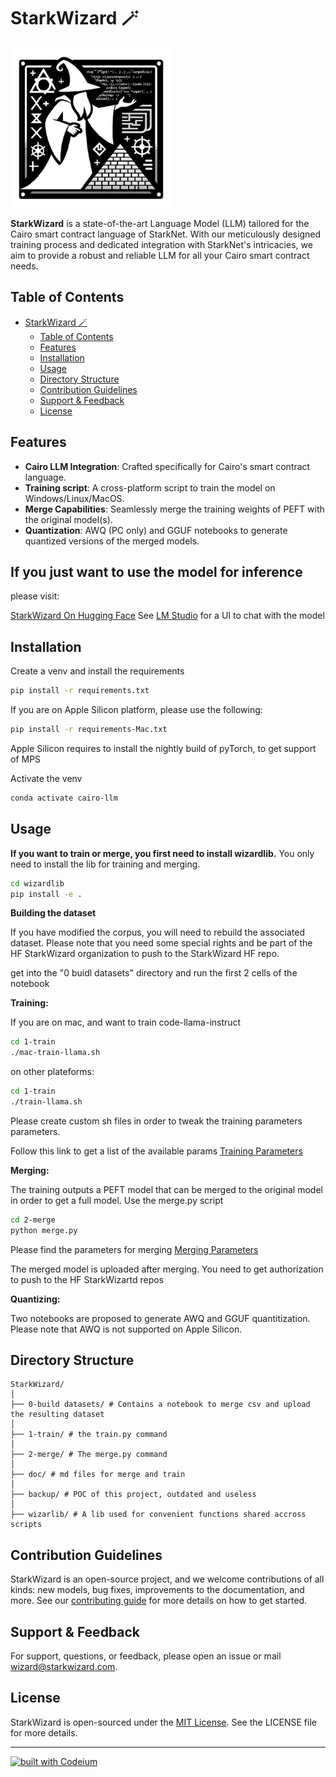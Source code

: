 # StarkWizard 🪄

![StarkWizard Logo](doc/starkwizard_256.png)

**StarkWizard** is a state-of-the-art Language Model (LLM) tailored for the Cairo smart contract language of StarkNet. With our meticulously designed training process and dedicated integration with StarkNet's intricacies, we aim to provide a robust and reliable LLM for all your Cairo smart contract needs.

## Table of Contents

- [StarkWizard 🪄](#starkwizard-)
  - [Table of Contents](#table-of-contents)
  - [Features](#features)
  - [Installation](#installation)
  - [Usage](#usage)
  - [Directory Structure](#directory-structure)
  - [Contribution Guidelines](#contribution-guidelines)
  - [Support \& Feedback](#support--feedback)
  - [License](#license)

## Features

- **Cairo LLM Integration**: Crafted specifically for Cairo's smart contract language.
- **Training script**: A cross-platform script to train the model on Windows/Linux/MacOS.
- **Merge Capabilities**: Seamlessly merge the training weights of PEFT with the original model(s).
- **Quantization**: AWQ (PC only) and GGUF notebooks to generate quantized versions of the merged models.



## If you just want to use the model for inference

please visit:

[StarkWizard On Hugging Face](https://huggingface.co/StarkWizard) See [LM Studio](https://https://lmstudio.ai/) for a UI to chat with the model

## Installation

Create a venv and install the requirements

```bash
pip install -r requirements.txt
```

If you are on Apple Silicon platform, please use the following:

```bash
pip install -r requirements-Mac.txt
```

Apple Silicon requires to install the nightly build of pyTorch, to get support of MPS

Activate the venv

```bash
conda activate cairo-llm
```

## Usage

**If you want to train or merge, you first need to install wizardlib.**
You only need to install the lib for training and merging.

```bash
cd wizardlib
pip install -e .
```

**Building the dataset**

If you have modified the corpus, you will need to rebuild the associated dataset.
Please note that you need some special rights and be part of the HF StarkWizard organization to push to the StarkWizard HF repo.

get into the "0 buidl datasets" directory and run the first 2 cells of the notebook

**Training:**

If you are on mac, and want to train code-llama-instruct

```bash
cd 1-train
./mac-train-llama.sh
```

on other plateforms:

```bash
cd 1-train
./train-llama.sh
```

Please create custom sh files in order to tweak the training parameters parameters.

Follow this link to get a list of the available params [Training Parameters](doc/train.md)

**Merging:**

The training outputs a PEFT model that can be merged to the original model in order to get a full model. Use the merge.py script

```bash
cd 2-merge
python merge.py
```

Please find the parameters for merging [Merging Parameters](doc/merge.md)

The merged model is uploaded after merging. You need to get authorization to push to the HF StarkWizartd repos

**Quantizing:**

Two notebooks are proposed to generate AWQ and GGUF quantitization. Please note that AWQ is not supported on Apple Silicon.

## 

## Directory Structure

```
StarkWizard/
│
├── 0-build datasets/ # Contains a notebook to merge csv and upload the resulting dataset
│
├── 1-train/ # the train.py command
│
├── 2-merge/ # The merge.py command
│
├── doc/ # md files for merge and train
│
├── backup/ # POC of this project, outdated and useless
│
├── wizarlib/ # A lib used for convenient functions shared accross scripts
```

## Contribution Guidelines

StarkWizard is an open-source project, and we welcome contributions of all kinds: new models, bug fixes, improvements to the documentation, and more. See our [contributing guide](CONTRIBUTING.md) for more details on how to get started.

## Support & Feedback

For support, questions, or feedback, please open an issue or mail wizard@starkwizard.com.

## License

StarkWizard is open-sourced under the [MIT License](LICENSE). See the LICENSE file for more details.

---

[![built with Codeium](https://codeium.com/badges/main)](https://codeium.com)
